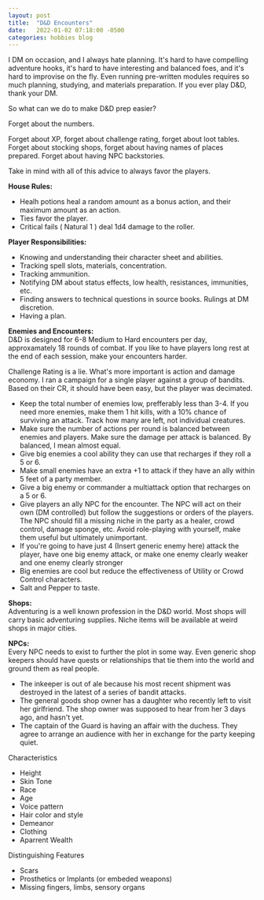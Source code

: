 ```yaml
---
layout: post
title:  "D&D Encounters"
date:   2022-01-02 07:18:00 -0500
categories: hobbies blog
---
```


I DM on occasion, and I always hate planning. It's hard to have compelling adventure hooks, it's hard to have interesting and balanced foes, and it's hard to improvise on the fly. Even running pre-written modules requires so much planning, studying, and materials preparation. If you ever play D&D, thank your DM.

So what can we do to make D&D prep easier?

Forget about the numbers.

Forget about XP, forget about challenge rating, forget about loot tables. Forget about stocking shops, forget about having names of places prepared. Forget about having NPC backstories.

Take in mind with all of this advice to always favor the players.

**House Rules:**  
- Healh potions heal a random amount as a bonus action, and their maximum amount as an action.
- Ties favor the player.
- Critical fails ( Natural 1 ) deal 1d4 damage to the roller.

**Player Responsibilities:**  
- Knowing and understanding their character sheet and abilities.
- Tracking spell slots, materials, concentration.
- Tracking ammunition.
- Notifying DM about status effects, low health, resistances, immunities, etc.
- Finding answers to technical questions in source books. Rulings at DM discretion.
- Having a plan.

**Enemies and Encounters:**  
D&D is designed for 6-8 Medium to Hard encounters per day, approxamately 18 rounds of combat. If you like to have players long rest at the end of each session, make your encounters harder.

Challenge Rating is a lie. What's more important is action and damage economy. I ran a campaign for a single player against a group of bandits. Based on their CR, it should have been easy, but the player was decimated.

- Keep the total number of enemies low, prefferably less than 3-4. If you need more enemies, make them 1 hit kills, with a 10% chance of surviving an attack. Track how many are left, not individual creatures.
- Make sure the number of actions per round is balanced between enemies and players. Make sure the damage per attack is balanced. By balanced, I mean almost equal. 
- Give big enemies a cool ability they can use that recharges if they roll a 5 or 6. 
- Make small enemies have an extra +1 to attack if they have an ally within 5 feet of a party member.
- Give a big enemy or commander a multiattack option that recharges on a 5 or 6.
- Give players an ally NPC for the encounter. The NPC will act on their own (DM controlled) but follow the suggestions or orders of the players. The NPC should fill a missing niche in the party as a healer, crowd control, damage sponge, etc. Avoid role-playing with yourself, make them useful but ultimately unimportant.
- If you're going to have just 4 (Insert generic enemy here) attack the player, have one big enemy attack, or make one enemy clearly weaker and one enemy clearly stronger
- Big enemies are cool but reduce the effectiveness of Utility or Crowd Control characters.
- Salt and Pepper to taste.

**Shops:**  
Adventuring is a well known profession in the D&D world. Most shops will carry basic adventuring supplies. Niche items will be available at weird shops in major cities.

**NPCs:**  
Every NPC needs to exist to further the plot in some way. Even generic shop keepers should have quests or relationships that tie them into the world and ground them as real people.

- The inkeeper is out of ale because his most recent shipment was destroyed in the latest of a series of bandit attacks.
- The general goods shop owner has a daughter who recently left to visit her girlfriend. The shop owner was supposed to hear from her 3 days ago, and hasn't yet.
- The captain of the Guard is having an affair with the duchess. They agree to arrange an audience with her in exchange for the party keeping quiet.

Characteristics
- Height
- Skin Tone
- Race
- Age
- Voice pattern
- Hair color and style
- Demeanor
- Clothing
- Aparrent Wealth

Distinguishing Features
- Scars
- Prosthetics or Implants (or embeded weapons)
- Missing fingers, limbs, sensory organs
